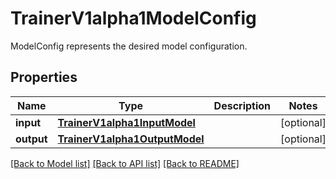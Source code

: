 # TrainerV1alpha1ModelConfig

ModelConfig represents the desired model configuration.
## Properties
Name | Type | Description | Notes
------------ | ------------- | ------------- | -------------
**input** | [**TrainerV1alpha1InputModel**](TrainerV1alpha1InputModel.md) |  | [optional] 
**output** | [**TrainerV1alpha1OutputModel**](TrainerV1alpha1OutputModel.md) |  | [optional] 

[[Back to Model list]](../README.md#documentation-for-models) [[Back to API list]](../README.md#documentation-for-api-endpoints) [[Back to README]](../README.md)


